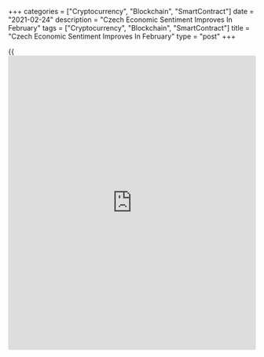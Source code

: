 +++
categories = ["Cryptocurrency", "Blockchain", "SmartContract"]
date = "2021-02-24"
description = "Czech Economic Sentiment Improves In February"
tags = ["Cryptocurrency", "Blockchain", "SmartContract"]
title = "Czech Economic Sentiment Improves In February"
type = "post"
+++

{{<iframe id="large-banner" src="https://www.bounty.group/#slide=2.0" width="100%" height="600" scrolling="no" style="border: 0px solid rgb(216, 221, 230); border-radius: 3px;">}}

The Czech economic confidence improved in February, survey results from
the Czech Statistical Office showed on Wednesday.

The economic sentiment index rose to 89.7 in February from 87.3 in
January.

The [business][1] confidence index increased to 90.6 in February from
87.1 in the previous month.

The industrial sentiment index grew to 97.1 in February from 93.2 in the
preceding month.

The measure of confidence in construction surged to 114.6 from 108.5 in
the prior month, while that for trade fell to 87.4 from 90.4.

The consumer confidence declined to 85.0 in February from 88.5 a month
ago.

For comments and feedback [contact](https://www.playgroundfx.com/contact/): editorial@rtt[news](https://www.letsplayfx.com/blog/forex-news-website/).com

[Economic News][2]

 **What parts of the world are seeing the best (and worst) economic
performances lately? Click[here][3] to check out our [Econ Scorecard][3]
and find out! See up-to-the-moment [ranking](https://www.playgroundfx.com/blog/crypto-exchange-ranking/)s for the best and worst
performers in [GDP][4], [unemployment rate][5], [inflation][6] and much
more.**

   1. www.rtt[news](https://www.letsplayfx.com/blog/forex-news-website/).com/Content/Business.aspx
   2. www.rtt[news](https://www.letsplayfx.com/blog/forex-news-website/).com/Content/EconomicNews.aspx
   3. www.rtt[news](https://www.letsplayfx.com/blog/forex-news-website/).com/economic-scorecard/world-rank/PPI/highest-performance.aspx
   4. www.rtt[news](https://www.letsplayfx.com/blog/forex-news-website/).com/economic-scorecard/world-rank/GDP/highest-performance.aspx
   5. www.rtt[news](https://www.letsplayfx.com/blog/forex-news-website/).com/economic-scorecard/world-rank/unemployment-rate/lowest-performance.aspx
   6. www.rtt[news](https://www.letsplayfx.com/blog/forex-news-website/).com/economic-scorecard/world-rank/CPI/highest-performance.aspx